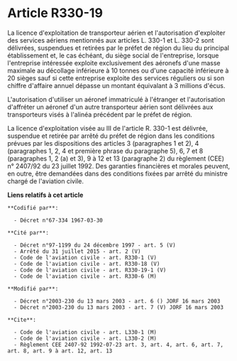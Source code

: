 # Article R330-19

La licence d'exploitation de transporteur aérien et l'autorisation d'exploiter des services aériens mentionnés aux articles
L. 330-1 et L. 330-2 sont délivrées, suspendues et retirées par le préfet de région du lieu du principal établissement et, le
cas échéant, du siège social de l'entreprise, lorsque l'entreprise intéressée exploite exclusivement des aéronefs d'une masse
maximale au décollage inférieure à 10 tonnes ou d'une capacité inférieure à 20 sièges sauf si cette entreprise exploite des
services réguliers ou si son chiffre d'affaire annuel dépasse un montant équivalant à 3 millions d'écus.

L'autorisation d'utiliser un aéronef immatriculé à l'étranger et l'autorisation d'affréter un aéronef d'un autre transporteur
aérien sont délivrées aux transporteurs visés à l'alinéa précédent par le préfet de région.

La licence d'exploitation visée au III de l'article R. 330-1 est délivrée, suspendue et retirée par arrêté du préfet de
région dans les conditions prévues par les dispositions des articles 3 (paragraphes 1 et 2), 4 (paragraphes 1, 2, 4 et
première phrase du paragraphe 5), 6, 7 et 8 (paragraphes 1, 2 (a) et 3), 9 à 12 et 13 (paragraphe 2) du règlement (CEE) n°
2407/92 du 23 juillet 1992. Des garanties financières et morales peuvent, en outre, être demandées dans des conditions fixées
par arrêté du ministre chargé de l'aviation civile.

**Liens relatifs à cet article**

	**Codifié par**:

	  - Décret n°67-334 1967-03-30

	**Cité par**:

	  - Décret n°97-1199 du 24 décembre 1997 - art. 5 (V)
	  - Arrêté du 31 juillet 2015 - art. 2 (V)
	  - Code de l'aviation civile - art. R330-1 (V)
	  - Code de l'aviation civile - art. R330-18 (V)
	  - Code de l'aviation civile - art. R330-19-1 (V)
	  - Code de l'aviation civile - art. R330-6 (M)

	**Modifié par**:

	  - Décret n°2003-230 du 13 mars 2003 - art. 6 () JORF 16 mars 2003
	  - Décret n°2003-230 du 13 mars 2003 - art. 7 (V) JORF 16 mars 2003

	**Cite**:

	  - Code de l'aviation civile - art. L330-1 (M)
	  - Code de l'aviation civile - art. L330-2 (M)
	  - Règlement CEE 2407-92 1992-07-23 art. 3, art. 4, art. 6, art. 7, art. 8, art. 9 à art. 12, art. 13
